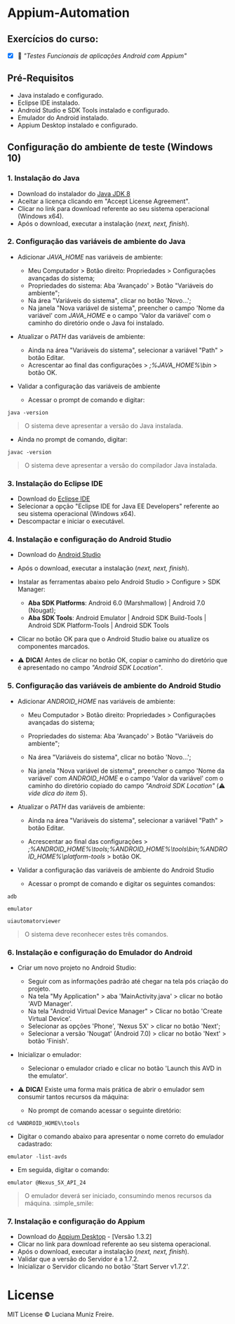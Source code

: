 # Appium-Automation

## Exercícios do curso:

 - [x] :calling: *"Testes Funcionais de aplicações Android com Appium"*


## Pré-Requisitos

 * Java instalado e configurado.
 * Eclipse IDE instalado.
 * Android Studio e SDK Tools instalado e configurado.
 * Emulador do Android instalado.
 * Appium Desktop instalado e configurado.
 

## Configuração do ambiente de teste (Windows 10)

### 1. **Instalação do Java**

- Download do instalador do [Java JDK 8](http://www.oracle.com/technetwork/pt/java/javase/downloads)
- Aceitar a licença clicando em "Accept License Agreement".
- Clicar no link para download referente ao seu sistema operacional (Windows x64).
- Após o download, executar a instalação (*next, next, finish*).


### 2. **Configuração das variáveis de ambiente do Java**

- Adicionar *JAVA_HOME* nas variáveis de ambiente:

    * Meu Computador > Botão direito: Propriedades > Configurações avançadas do sistema;
    * Propriedades do sistema: Aba 'Avançado' > Botão "Variáveis do ambiente";
    * Na área "Variáveis do sistema", clicar no botão 'Novo...';
    * Na janela "Nova variável de sistema", preencher o campo 'Nome da variável' com *JAVA_HOME* e o campo 'Valor da variável' com o caminho do diretório onde o Java foi instalado.

- Atualizar o *PATH* das variáveis de ambiente:

    * Ainda na área "Variáveis do sistema", selecionar a variável "Path" > botão Editar.
    * Acrescentar ao final das configurações > *;%JAVA_HOME%\bin* > botão OK.

- Validar a configuração das variáveis de ambiente

    * Acessar o prompt de comando e digitar:

```
java -version
```

> O sistema deve apresentar a versão do Java instalada.

- Ainda no prompt de comando, digitar:

```
javac -version
```

> O sistema deve apresentar a versão do compilador Java instalada.


### 3. **Instalação do Eclipse IDE**

- Download do [Eclipse IDE](http://www.eclipse.org/downloads/eclipse-packages/)
- Selecionar a opção "Eclipse IDE for Java EE Developers" referente ao seu sistema operacional (Windows x64).
- Descompactar e iniciar o executável.


### 4. **Instalação e configuração do Android Studio**

- Download do [Android Studio](https://developer.android.com/studio/index.html?hl=pt-br)
- Após o download, executar a instalação (*next, next, finish*).
- Instalar as ferramentas abaixo pelo Android Studio > Configure > SDK Manager:
    * **Aba SDK Platforms**: Android 6.0 (Marshmallow) | Android 7.0 (Nougat);
    * **Aba SDK Tools**: Android Emulator | Android SDK Build-Tools | Android SDK Platform-Tools | Android SDK Tools
- Clicar no botão OK para que o Android Studio baixe ou atualize os componentes marcados.

- :warning: **DICA!** Antes de clicar no botão OK, copiar o caminho do diretório que é apresentado no campo *"Android SDK Location"*.


### 5. **Configuração das variáveis de ambiente do Android Studio**

- Adicionar *ANDROID_HOME* nas variáveis de ambiente:

    * Meu Computador > Botão direito: Propriedades > Configurações avançadas do sistema;

    * Propriedades do sistema: Aba 'Avançado' > Botão "Variáveis do ambiente";

    * Na área "Variáveis do sistema", clicar no botão 'Novo...';

    * Na janela "Nova variável de sistema", preencher o campo 'Nome da variável' com *ANDROID_HOME* e o campo 'Valor da variável' com o caminho do diretório copiado do campo *"Android SDK Location"* (:warning: *vide dica do item 5*).

- Atualizar o *PATH* das variáveis de ambiente:

    * Ainda na área "Variáveis do sistema", selecionar a variável "Path" > botão Editar.

    * Acrescentar ao final das configurações > *;%ANDROID_HOME%\tools;%ANDROID_HOME%\tools\bin;%ANDROID_HOME%\platform-tools* > botão OK.

- Validar a configuração das variáveis de ambiente do Android Studio

    * Acessar o prompt de comando e digitar os seguintes comandos:

```
adb
```

```
emulator
```

```
uiautomatorviewer
```

> O sistema deve reconhecer estes três comandos.


### 6. **Instalação e configuração do Emulador do Android**

- Criar um novo projeto no Android Studio:

    * Seguir com as informações padrão até chegar na tela pós criação do projeto.
    * Na tela "My Application" > aba 'MainActivity.java' > clicar no botão 'AVD Manager'.
    * Na tela "Android Virtual Device Manager" > Clicar no botão 'Create Virtual Device'.
    * Selecionar as opções 'Phone', 'Nexus 5X' > clicar no botão 'Next';
    * Selecionar a versão 'Nougat' (Android 7.0) > clicar no botão 'Next' > botão 'Finish'.
    
- Inicializar o emulador:

    * Selecionar o emulador criado e clicar no botão 'Launch this AVD in the emulator'.

- :warning: **DICA!** Existe uma forma mais prática de abrir o emulador sem consumir tantos recursos da máquina:

    * No prompt de comando acessar o seguinte diretório:

```
cd %ANDROID_HOME%\tools
```

- Digitar o comando abaixo para apresentar o nome correto do emulador cadastrado:

```
emulator -list-avds
```

- Em seguida, digitar o comando:

```
emulator @Nexus_5X_API_24
```

> O emulador deverá ser iniciado, consumindo menos recursos da máquina. :simple_smile:


### 7. **Instalação e configuração do Appium**

- Download do [Appium Desktop](https://github.com/appium/appium-desktop/releases) - [Versão 1.3.2]
- Clicar no link para download referente ao seu sistema operacional.
- Após o download, executar a instalação (*next, next, finish*).
- Validar que a versão do Servidor é a 1.7.2.
- Inicializar o Servidor clicando no botão 'Start Server v1.7.2'.


# License

MIT License © Luciana Muniz Freire.